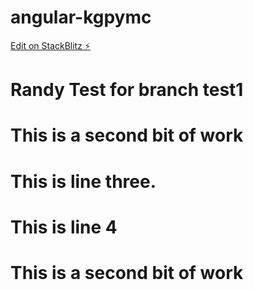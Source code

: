 # angular-kgpymc

[Edit on StackBlitz ⚡️](https://stackblitz.com/edit/angular-kgpymc)

# Randy Test for branch test1
# This is a second bit of work
# This is line three.
# This is line 4
# This is a second bit of work
